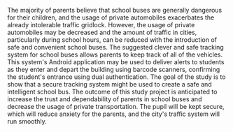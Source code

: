 The majority of parents believe that school buses are generally dangerous for their children, and the usage of
private automobiles exacerbates the already intolerable traffic gridlock. However, the usage of private automobiles may
be decreased and the amount of traffic in cities, particularly during school hours, can be reduced with the introduction of
safe and convenient school buses. The suggested clever and safe tracking system for school buses allows parents to keep
track of all of the vehicles. This system's Android application may be used to deliver alerts to students as they enter and
depart the building using barcode scanners, confirming the student's entrance using dual authentication. The goal of the
study is to show that a secure tracking system might be used to create a safe and intelligent school bus. The outcome of
this study project is anticipated to increase the trust and dependability of parents in school buses and decrease the usage
of private transportation. The pupil will be kept secure, which will reduce anxiety for the parents, and the city's traffic
system will run smoothly.
